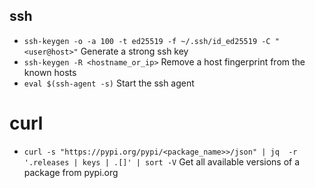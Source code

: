 ## ssh

* `ssh-keygen -o -a 100 -t ed25519 -f ~/.ssh/id_ed25519 -C "<user@host>"` Generate a strong ssh key
* `ssh-keygen -R <hostname_or_ip>` Remove a host fingerprint from the known hosts 
* `eval $(ssh-agent -s)` Start the ssh agent

# curl

* `curl -s "https://pypi.org/pypi/<package_name>>/json" | jq  -r '.releases | keys | .[]' | sort -V` Get all available versions of a package from pypi.org
